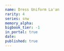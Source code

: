 ```yaml
---
name: Dress Uniform La'an
rarity: 4
series: snw
memory_alpha:
bigbook_tier: -1
in_portal: true
date:
published: true
---
```



